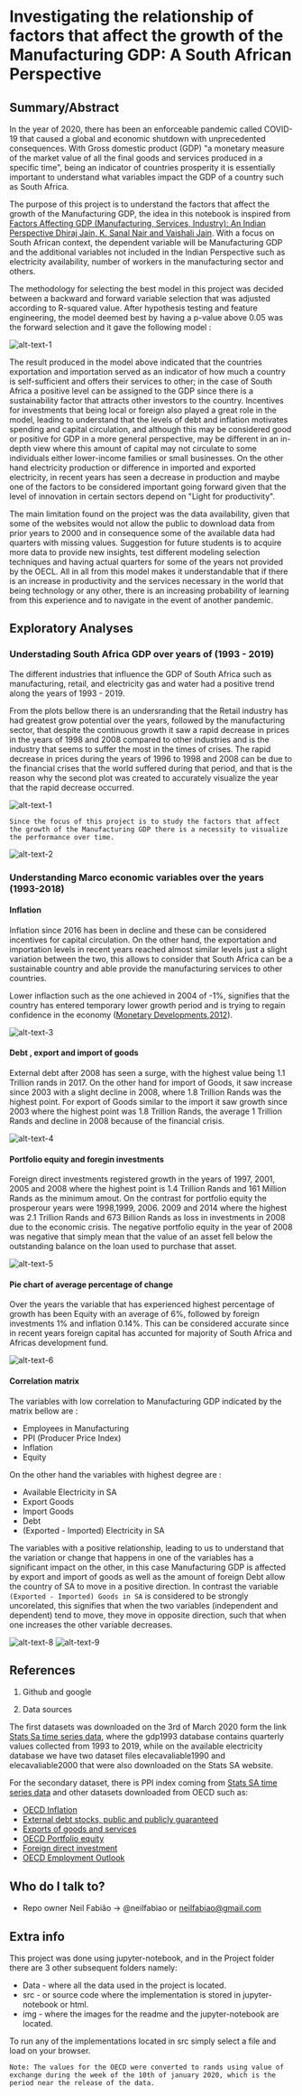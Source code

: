 # Investigating the relationship of factors that affect the growth of the Manufacturing GDP: A South African Perspective #

## Summary/Abstract

In the year of 2020, there has been an enforceable pandemic called COVID-19 that caused a global and economic shutdown with unprecedented consequences. With Gross domestic product (GDP) "a monetary measure of the market value of all the final goods and services produced in a specific time", being an indicator of countries prosperity it is essentially important to understand what variables impact the GDP of a country such as South Africa. 

The purpose of this project is to understand the factors that affect the growth of the Manufacturing GDP, the idea in this notebook is inspired from [Factors Affecting GDP (Manufacturing, Services, Industry): An Indian Perspective Dhiraj Jain, K. Sanal Nair and Vaishali Jain](https://www.scmspune.ac.in/chapter/Chapter%203.pdf). With a focus on South African context, the dependent variable will be Manufacturing GDP and the additional variables not included in the Indian Perspective such as electricity availability, number of workers in the manufacturing sector and others. 

The methodology for selecting the best model in this project was decided between a backward and forward variable selection that was adjusted according to R-squared value. After hypothesis testing and feature engineering, the model  deemed best by having a p-value above 0.05 was the forward selection and it gave the following model :


![alt-text-1](/Project/img/umage2.png) 

The result produced in the model above indicated that the countries exportation and importation served as an indicator of how much a country is self-sufficient and offers their services to other; in the case of South Africa a positive level can be assigned to the GDP since there is a sustainability factor that attracts other investors to the country. Incentives for investments that being local or foreign also played a great role in the model, leading to understand that the levels of debt and inflation motivates spending and capital circulation, and although this may be considered good or positive for GDP in a more general perspective, may be different in an in-depth view where this amount of capital may not circulate to some individuals either lower-income families or small businesses. On the other hand electricity production or difference in imported and exported electricity, in recent years has seen a decrease in production and maybe one of the factors to be considered important going forward given that the level of innovation in certain sectors depend on "Light for productivity". 

The main limitation found on the project was the data availability, given that some of the websites would not allow the public to download data from prior years to 2000 and in consequence some of the available data had quarters with missing values. Suggestion for future students is to acquire more data to provide new insights, test different modeling selection techniques and having actual quarters for some of the years not provided by the OECL. All in all from this model makes it understandable that if there is an increase in productivity and the services necessary in the world that being technology or any other, there is an increasing probability of learning from this experience and to navigate in the event of another pandemic.

## Exploratory Analyses 

### Understading South Africa GDP over years of (1993 - 2019)

The different industries that influence the GDP of South Africa such as manufacturing, retail, and electricity gas and water had a positive trend along the years of 1993 - 2019. 

From the plots bellow there is an undersranding that the Retail industry has had greatest grow potential over the years, followed by the manufacturing sector, that despite the continuous growth it saw a rapid decrease in prices in the years of 1998 and 2008 compared to other industries and is the industry that seems to suffer the most in the times of crises. The rapid decrease in prices during the years of 1996 to 1998 and 2008 can be due to the financial crises that the world suffered during that period, and that is the reason why the second plot was created to accurately visualize the year that the rapid decrease occurred. 

![alt-text-1](/Project/img/umage3.png) 

`Since the focus of this project is to study the factors that affect the growth of the Manufacturing GDP there is a necessity to visualize the performance over time.`

![alt-text-2](/Project/img/umage4.png)

### Understanding Marco economic variables over the years (1993-2018) 

#### Inflation
Inflation since 2016 has been in decline and these can be considered incentives for capital circulation. On the other hand, the exportation and importation levels in recent years reached almost similar levels just a slight variation between the two, this allows to consider that South Africa can be a sustainable country and able provide the manufacturing services to other countries.

Lower inflaction such as the one achieved in 2004 of -1%, signifies that the country has entered temporary lower growth period and is trying to regain confidence in the economy ([Monetary Developments,2012](https://www.imf.org/external/pubs/nft/2006/soafrica/eng/pasoafr/sach12.pdf)).  

![alt-text-3](/Project/img/umage5.png) 

#### Debt , export and import of goods
External debt after 2008 has seen a surge, with the highest value being 1.1 Trillion rands in 2017. On the other hand for import of Goods, it saw increase since 2003 with a slight decline in 2008, where 1.8 Trillion Rands was the highest point. For export of Goods similar to the import it saw growth since 2003 where the highest point was 1.8 Trillion Rands, the average 1 Trillion Rands and decline in 2008 because of the financial crisis.

![alt-text-4](/Project/img/umage6.png)

#### Portfolio equity and foregin investments 

Foreign direct investments registered growth in the years of 1997, 2001, 2005 and 2008 where the highest point is 1.4 Trillion Rands and 161 Million Rands as the minimum amout. On the contrast for portfolio equity the prosperour years were 1998,1999, 2006. 2009 and 2014 where the highest was 2.1 Trillion Rands and 673 Billion Rands as loss in investments in 2008 due to the economic crisis.
The negative portfolio equity in the year of 2008 was negative that simply mean that the value of an asset fell below the outstanding balance on the loan used to purchase that asset.

![alt-text-5](/Project/img/umage7.png)
#### Pie chart of average percentage of change 
Over the years the variable that has experienced highest percentage of growth has been Equity with an average of 6%, followed by foreign investments 1% and inflation 0.14%. This can be considered accurate since in recent years foreign capital has accunted for majority of South Africa and Africas development fund.

![alt-text-6](/Project/img/umage8.png)
#### Correlation matrix
The variables with low correlation to Manufacturing GDP indicated by the matrix bellow are :

- Employees in Manufacturing
- PPI (Producer Price Index)
- Inflation
- Equity 

On the other hand the variables with highest degree are :

- Available Electricity in SA
- Export Goods
- Import Goods
- Debt
- (Exported - Imported) Electricity in SA

The variables with a positive relationship, leading to us to understand that the variation or change that happens in one of the variables has a significant impact on the other, in this case Manufacturing GDP is affected by export and import of goods as well as the amount of foreign Debt allow the country of SA to move in a positive direction. In contrast the variable `(Exported - Imported) Goods in SA` is considered to be strongly uncorelated, this signifies that when the two variables (independent and dependent) tend to move, they move in opposite direction, such that when one increases the other variable decreases.

![alt-text-8](/Project/img/umage10.png)
 ![alt-text-9](/Project/img/umage9.png)

## References

1. Github and google

2. Data sources 

The first datasets was downloaded on the 3rd of March 2020 form the link [Stats Sa time series data](http://www.statssa.gov.za/?page_id=1847), where the gdp1993 database contains quarterly values collected from 1993 to 2019, while on the available electricity database we have two dataset files elecavaliable1990 and elecavaliable2000 that were also downloaded on the Stats SA website.

For the secondary dataset, there is PPI index coming from [Stats SA time series data](http://www.statssa.gov.za/?page_id=1847) and other datasets downloaded from  OECD such as:

- [OECD Inflation](https://data.worldbank.org/indicator/FP.CPI.TOTL.ZG?end=2019&locations=ZA&name_desc=false&start=1993)
- [External debt stocks, public and publicly guaranteed](https://data.worldbank.org/indicator/DT.DOD.DPPG.CD?end=2018&locations=ZA&start=1993)
- [Exports of goods and services ](https://data.worldbank.org/indicator/NE.EXP.GNFS.CD?end=2018&locations=ZA&name_desc=false&start=1993)
- [OECD Portfolio equity](https://data.worldbank.org/indicator/BX.PEF.TOTL.CD.WD?end=2019&locations=ZA&start=1993)
- [Foreign direct investment](https://data.worldbank.org/indicator/BX.KLT.DINV.CD.WD?end=2019&locations=ZA&start=1993&view=chart)
- [OECD Employment Outlook](https://data.oecd.org/emp/employment-by-activity.htm#indicator-chart)


## Who do I talk to?

* Repo owner Neil Fabião -> @neilfabiao or neilfabiao@gmail.com

## Extra info 
This project was done using jupyter-notebook, and in the Project folder there are 3 other subsequent folders namely:

* Data - where all the data used in the project is located.
* src - or source code where the implementation is stored in jupyter-notebook or html. 
* img - where the images for the readme and the jupyter-notebook are located. 

To run any of the implementations located in src simply select a file and load on your browser. 

`Note: The values for the OECD were converted to rands using value of exchange during the week of the 10th of january 2020, which is the period near the release of the data.`

<!-- Primary Meta Tags -->
<meta name="title" content="Factors that affect manufacturing GDP SA perspective">
<meta name="description" content="A study utilizing backward and forward selection to understand if the electricity availability, number of workers and others variables influence manufacturing GDP. My first Github Project 😄! ">

<!-- Open Graph -->
<meta property="og:title" content="Factors that affect manufacturing GDP SA perspective" />
<meta property="og:url" content="https://github.com/NeilFabiao/Factors-that-affect-manufacturing-GDP-SA-perspective" />
<meta property="og:description" content="A study utilizing backward and forward selection to understand if the electricity availability, number of workers and others variables influence manufacturing GDP. My first Github Project 😄!">
<meta property="og:image" content="/Project/img/extra1design.png">
<meta property="og:type" content="article" />


<!-- Extra -->
<meta property="og:locale" content="en_GB" />
<meta property="og:locale:alternate" content="fr_FR" />
<meta property="og:locale:alternate" content="es_ES" />


